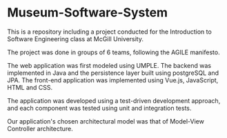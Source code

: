 # Museum-Software-System

This is a repository including a project conducted for the Introduction to Software Engineering class at McGill University. 

The project was done in groups of 6 teams, following the AGILE manifesto. 

The web application was first modeled using UMPLE. The backend was implemented in Java and the persistence layer built using postgreSQL and JPA. The front-end application was implemented using Vue.js, JavaScript, HTML and CSS. 

The application was developed using a test-driven development approach, and each component was tested using unit and integration tests. 

Our application's chosen architectural model was that of Model-View Controller architecture. 
